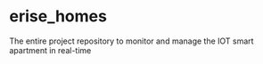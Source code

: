 # erise_homes
The entire project repository to monitor and manage the IOT smart apartment in real-time
